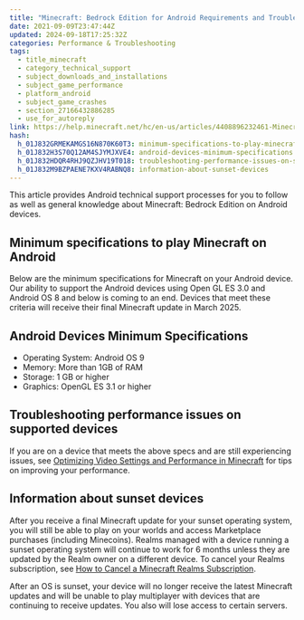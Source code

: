 ```yaml
---
title: "Minecraft: Bedrock Edition for Android Requirements and Troubleshooting"
date: 2021-09-09T23:47:44Z
updated: 2024-09-18T17:25:32Z
categories: Performance & Troubleshooting
tags:
  - title_minecraft
  - category_technical_support
  - subject_downloads_and_installations
  - subject_game_performance
  - platform_android
  - subject_game_crashes
  - section_27166432886285
  - use_for_autoreply
link: https://help.minecraft.net/hc/en-us/articles/4408896232461-Minecraft-Bedrock-Edition-for-Android-Requirements-and-Troubleshooting
hash:
  h_01J832GRMEKAMGS16N870K60T3: minimum-specifications-to-play-minecraft-on-android
  h_01J832H3S70Q12AM4SJYMJXVE4: android-devices-minimum-specifications
  h_01J832HDQR4RHJ9QZJHV19T018: troubleshooting-performance-issues-on-supported-devices
  h_01J832M9BZPAENE7KXV4RABNQ8: information-about-sunset-devices
---
```


This article provides Android technical support processes for you to follow as well as general knowledge about Minecraft: Bedrock Edition on Android devices.

## Minimum specifications to play Minecraft on Android

Below are the minimum specifications for Minecraft on your Android device. Our ability to support the Android devices using Open GL ES 3.0 and Android OS 8 and below is coming to an end. Devices that meet these criteria will receive their final Minecraft update in March 2025.

## Android Devices Minimum Specifications

- Operating System: Android OS 9
- Memory: More than 1GB of RAM
- Storage: 1 GB or higher
- Graphics: OpenGL ES 3.1 or higher

## Troubleshooting performance issues on supported devices

If you are on a device that meets the above specs and are still experiencing issues, see [Optimizing Video Settings and Performance in Minecraft](./Optimizing-Video-Settings-and-Performance-in-Minecraft.md) for tips on improving your performance.

## Information about sunset devices

After you receive a final Minecraft update for your sunset operating system, you will still be able to play on your worlds and access Marketplace purchases (including Minecoins). Realms managed with a device running a sunset operating system will continue to work for 6 months unless they are updated by the Realm owner on a different device. To cancel your Realms subscription, see [How to Cancel a Minecraft Realms Subscription](../Cancel-Realms-Subscriptions/Cancel-a-Minecraft-Realms-subscription-in-the-Minecraft-menu.md).

After an OS is sunset, your device will no longer receive the latest Minecraft updates and will be unable to play multiplayer with devices that are continuing to receive updates. You also will lose access to certain servers.
